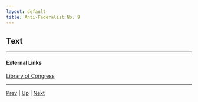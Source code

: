 ```yaml
---
layout: default
title: Anti-Federalist No. 9
---
```


## Text

---
#### External Links
[Library of Congress]()

---

[Prev](8.md) | [Up](README.md) | [Next](10.md)
